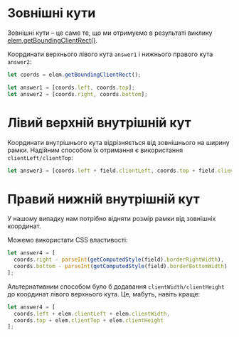 # Зовнішні кути

Зовнішні кути – це саме те, що ми отримуємо в результаті виклику [elem.getBoundingClientRect()](https://developer.mozilla.org/en-US/docs/DOM/element.getBoundingClientRect).

Координати верхнього лівого кута `answer1` і нижнього правого кута `answer2`:

```js
let coords = elem.getBoundingClientRect();

let answer1 = [coords.left, coords.top];
let answer2 = [coords.right, coords.bottom];
```

# Лівий верхній внутрішній кут

Координати внутрішнього кута відрізняється від зовнішнього на ширину рамки. Надійним способом їх отримання є використання `clientLeft/clientTop`:

```js
let answer3 = [coords.left + field.clientLeft, coords.top + field.clientTop];
```

# Правий нижній внутрішній кут

У нашому випадку нам потрібно відняти розмір рамки від зовнішніх координат.

Можемо використати CSS властивості:

```js
let answer4 = [
  coords.right - parseInt(getComputedStyle(field).borderRightWidth),
  coords.bottom - parseInt(getComputedStyle(field).borderBottomWidth)
];
```

Альтернативним способом було б додавання `clientWidth/clientHeight` до координат лівого верхнього кута. Це, мабуть, навіть краще:

```js
let answer4 = [
  coords.left + elem.clientLeft + elem.clientWidth,
  coords.top + elem.clientTop + elem.clientHeight
];
```
